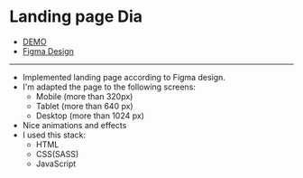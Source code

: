 # Landing page Dia

- [DEMO](https://oleksandr-kozhushko.github.io/dia_landing/)
- [Figma Design](https://www.figma.com/file/7qwsWggv9BAxMi2VPhBuPr/Air-(formerly-Dia))
---

- Implemented landing page according to Figma design.
- I'm adapted the page to the following screens:
  - Mobile (more than 320px)
  - Tablet (more than 640 px)
  - Desktop (more than 1024 px)
- Nice animations and effects
- I used this stack:
  - HTML
  - CSS(SASS)
  - JavaScript
